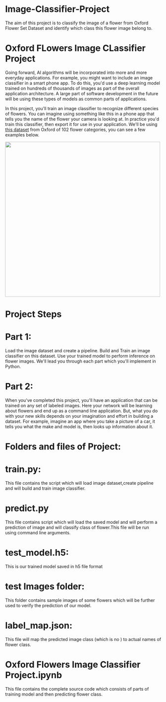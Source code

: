 # Image-Classifier-Project
The aim of this project is to classify the image of a flower from Oxford Flower Set Dataset and identify which class this flower image belong to.

#                                                    Oxford FLowers Image CLassifier Project
Going forward, AI algorithms will be incorporated into more and more everyday applications. For example, you might want to include an image classifier in a smart phone app. To do this, you'd use a deep learning model trained on hundreds of thousands of images as part of the overall application architecture. A large part of software development in the future will be using these types of models as common parts of applications.

In this project, you'll train an image classifier to recognize different species of flowers. You can imagine using something like this in a phone app that tells you the name of the flower your camera is looking at. In practice you'd train this classifier, then export it for use in your application. We'll be using [this dataset](http://www.robots.ox.ac.uk/~vgg/data/flowers/102/index.html) from Oxford of 102 flower categories, you can see a few examples below. 

<img src='assets/Flowers.png' width=500px>


#                                                             Project Steps
# Part 1:
Load the image dataset and create a pipeline.
Build and Train an image classifier on this dataset.
Use your trained model to perform inference on flower images.
We'll lead you through each part which you'll implement in Python.
# Part 2:
When you've completed this project, you'll have an application that can be trained on any set of labeled images. Here your network will be learning about flowers and end up as a command line application. But, what you do with your new skills depends on your imagination and effort in building a dataset. For example, imagine an app where you take a picture of a car, it tells you what the make and model is, then looks up information about it. 

#                                                           Folders and files of Project:
# train.py:
This file contains the script which will load image dataset,create pipeline and will build and train image classifier.
# predict.py
This file contains script which will load the saved model and will perform a prediction of image and will classify class of flower.This file will be run using command line arguments.
# test_model.h5:
This is our trained model saved in h5 file format
# test Images folder:
This folder contains sample images of some flowers which will be further used to verify the prediction of our model.
# label_map.json:
This file will map  the predicted image class (which is no ) to actual names of flower class.

# Oxford Flowers Image Classifier Project.ipynb
This file contains the complete source code which consists of parts of training model and then predicting flower class.




